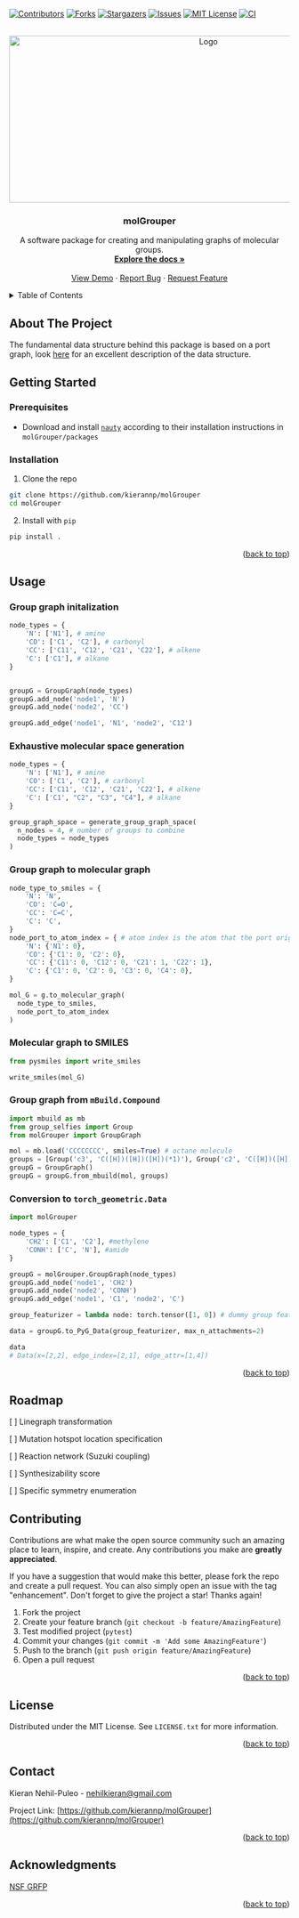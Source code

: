 
<a name="readme-top"></a>

[![Contributors][contributors-shield]][contributors-url]
[![Forks][forks-shield]][forks-url]
[![Stargazers][stars-shield]][stars-url]
[![Issues][issues-shield]][issues-url]
[![MIT License][license-shield]][license-url]
[![CI](https://github.com/kierannp/molGrouper/actions/workflows/CI.yaml/badge.svg)](https://github.com/kierannp/molGrouper/actions/workflows/CI.yaml)



<!-- PROJECT LOGO -->
<br />
<div align="center">
  <a href="https://github.com/kierannp/molGrouper">
    <img src="images/grouper.jpeg" alt="Logo" width="700" height="300">
  </a>

<h3 align="center">molGrouper</h3>

  <p align="center">
    A software package for creating and manipulating graphs of molecular groups.
    <br />
    <a href="https://github.com/kierannp/molGrouper"><strong>Explore the docs »</strong></a>
    <br />
    <br />
    <a href="https://github.com/kierannp/molGrouper">View Demo</a>
    ·
    <a href="https://github.com/kierannp/molGrouper/issues">Report Bug</a>
    ·
    <a href="https://github.com/kierannp/molGrouper/issues">Request Feature</a>
  </p>
</div>



<!-- TABLE OF CONTENTS -->
<details>
  <summary>Table of Contents</summary>
  <ol>
    <li>
      <a href="#about-the-project">About The Project</a>
    </li>
    <li>
      <a href="#getting-started">Getting Started</a>
      <ul>
        <li><a href="#prerequisites">Prerequisites</a></li>
        <li><a href="#installation">Installation</a></li>
      </ul>
    </li>
    <li><a href="#usage">Usage</a></li>
    <li><a href="#roadmap">Roadmap</a></li>
    <li><a href="#contributing">Contributing</a></li>
    <li><a href="#license">License</a></li>
    <li><a href="#contact">Contact</a></li>
    <li><a href="#acknowledgments">Acknowledgments</a></li>
  </ol>
</details>



<!-- ABOUT THE PROJECT -->
## About The Project

The fundamental data structure behind this package is based on a port graph, look [here](https://doi.org/10.1017/S0960129518000270) for an excellent description of the data structure.


<!-- GETTING STARTED -->
## Getting Started

### Prerequisites

*  Download and install [`nauty`](https://pallini.di.uniroma1.it/) according to their installation instructions in `molGrouper/packages`

### Installation

1. Clone the repo
```sh
git clone https://github.com/kierannp/molGrouper
cd molGrouper
```
2. Install with `pip`
```python
pip install .
```

<p align="right">(<a href="#readme-top">back to top</a>)</p>


<!-- USAGE EXAMPLES -->
## Usage

### Group graph initalization
```python
node_types = {
    'N': ['N1'], # amine
    'CO': ['C1', 'C2'], # carbonyl
    'CC': ['C11', 'C12', 'C21', 'C22'], # alkene
    'C': ['C1'], # alkane
}


groupG = GroupGraph(node_types)
groupG.add_node('node1', 'N')
groupG.add_node('node2', 'CC')

groupG.add_edge('node1', 'N1', 'node2', 'C12')
```

### Exhaustive molecular space generation
```python
node_types = {
    'N': ['N1'], # amine
    'CO': ['C1', 'C2'], # carbonyl
    'CC': ['C11', 'C12', 'C21', 'C22'], # alkene
    'C': ['C1', "C2", "C3", "C4"], # alkane
}

group_graph_space = generate_group_graph_space(
  n_nodes = 4, # number of groups to combine
  node_types = node_types
)
```

### Group graph to molecular graph
```python
node_type_to_smiles = {
    'N': 'N',
    'CO': 'C=O',
    'CC': 'C=C',
    'C': 'C',
}
node_port_to_atom_index = { # atom index is the atom that the port originates from
    'N': {'N1': 0}, 
    'CO': {'C1': 0, 'C2': 0},
    'CC': {'C11': 0, 'C12': 0, 'C21': 1, 'C22': 1},
    'C': {'C1': 0, 'C2': 0, 'C3': 0, 'C4': 0},
}

mol_G = g.to_molecular_graph(
  node_type_to_smiles, 
  node_port_to_atom_index
)
```

### Molecular graph to SMILES
```python
from pysmiles import write_smiles

write_smiles(mol_G)
```


### Group graph from `mBuild.Compound`
```python
import mbuild as mb
from group_selfies import Group
from molGrouper import GroupGraph

mol = mb.load('CCCCCCCC', smiles=True) # octane molecule
groups = [Group('c3', 'C([H])([H])([H])(*1)'), Group('c2', 'C([H])([H])(*1)(*1)')]
groupG = GroupGraph()
groupG = groupG.from_mbuild(mol, groups)
```
### Conversion to `torch_geometric.Data`
```python
import molGrouper

node_types = {
    'CH2': ['C1', 'C2'], #methylene
    'CONH': ['C', 'N'], #amide
}

groupG = molGrouper.GroupGraph(node_types)
groupG.add_node('node1', 'CH2')
groupG.add_node('node2', 'CONH')
groupG.add_edge('node1', 'C1', 'node2', 'C')

group_featurizer = lambda node: torch.tensor([1, 0]) # dummy group featurizer

data = groupG.to_PyG_Data(group_featurizer, max_n_attachments=2)

data
# Data(x=[2,2], edge_index=[2,1], edge_attr=[1,4])
```



<p align="right">(<a href="#readme-top">back to top</a>)</p>

<!-- ROADMAP -->
## Roadmap

[ ] Linegraph transformation

[ ] Mutation hotspot location specification

[ ] Reaction network (Suzuki coupling)

[ ] Synthesizability score

[ ] Specific symmetry enumeration

<!-- CONTRIBUTING -->
## Contributing

Contributions are what make the open source community such an amazing place to learn, inspire, and create. Any contributions you make are **greatly appreciated**.

If you have a suggestion that would make this better, please fork the repo and create a pull request. You can also simply open an issue with the tag "enhancement".
Don't forget to give the project a star! Thanks again!

1. Fork the project
2. Create your feature branch (`git checkout -b feature/AmazingFeature`)
3. Test modified project (`pytest`)
4. Commit your changes (`git commit -m 'Add some AmazingFeature'`)
5. Push to the branch (`git push origin feature/AmazingFeature`)
6. Open a pull request

<p align="right">(<a href="#readme-top">back to top</a>)</p>



<!-- LICENSE -->
## License

Distributed under the MIT License. See `LICENSE.txt` for more information.

<p align="right">(<a href="#readme-top">back to top</a>)</p>



<!-- CONTACT -->
## Contact

Kieran Nehil-Puleo - nehilkieran@gmail.com

Project Link: [https://github.com/kierannp/molGrouper](https://github.com/kierannp/molGrouper)

<p align="right">(<a href="#readme-top">back to top</a>)</p>



<!-- ACKNOWLEDGMENTS -->
## Acknowledgments
[NSF GRFP](https://www.nsfgrfp.org/)

<p align="right">(<a href="#readme-top">back to top</a>)</p>



<!-- MARKDOWN LINKS & IMAGES -->
<!-- https://www.markdownguide.org/basic-syntax/#reference-style-links -->
[contributors-shield]: https://img.shields.io/github/contributors/kierannp/molGrouper.svg?style=for-the-badge
[contributors-url]: https://github.com/kierannp/molGrouper/graphs/contributors
[forks-shield]: https://img.shields.io/github/forks/kierannp/molGrouper.svg?style=for-the-badge
[forks-url]: https://github.com/kierannp/molGrouper/network/members
[stars-shield]: https://img.shields.io/github/stars/kierannp/molGrouper.svg?style=for-the-badge
[stars-url]: https://github.com/kierannp/molGrouper/stargazers
[issues-shield]: https://img.shields.io/github/issues/kierannp/molGrouper.svg?style=for-the-badge
[issues-url]: https://github.com/kierannp/molGrouper/issues
[license-shield]: https://img.shields.io/badge/License-MIT-yellow.svg
[license-url]: https://github.com/kierannp/molGrouper/blob/master/LICENSE.txt
